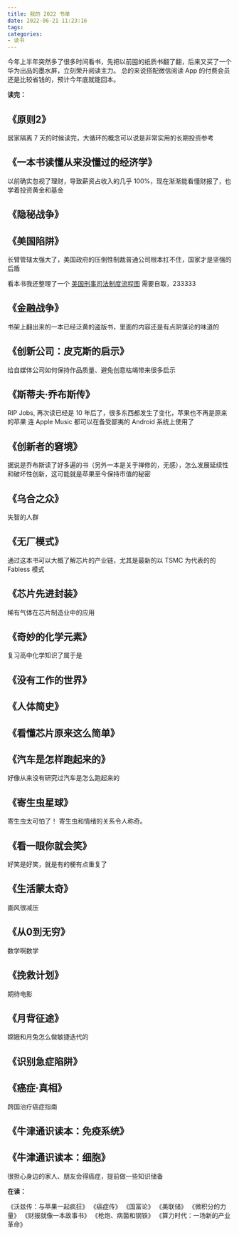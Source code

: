 ```yaml
---
title: 我的 2022 书单
date: 2022-06-21 11:23:16
tags:
categories:
- 读书
---
```


今年上半年突然多了很多时间看书，先把以前囤的纸质书翻了翻，后来又买了一个华为出品的墨水屏，立刻荣升阅读主力。
总的来说搭配微信阅读 App 的付费会员还是比较省钱的，预计今年底就能回本。

**读完：**

## 《原则2》

居家隔离 7 天的时候读完，大循环的概念可以说是非常实用的长期投资参考

## 《一本书读懂从来没懂过的经济学》

以前确实忽视了理财，导致薪资占收入的几乎 100%，现在渐渐能看懂财报了，也学着投资黄金和基金

## 《隐秘战争》
## 《美国陷阱》

长臂管辖太强大了，美国政府的压倒性制裁普通公司根本扛不住，国家才是坚强的后盾

看本书我还整理了一个 [美国刑事司法制度流程图](https://github.com/longtian/justice-system) 需要自取，233333

## 《金融战争》

书架上翻出来的一本已经泛黄的盗版书，里面的内容还是有点阴谋论的味道的

## 《创新公司：皮克斯的启示》

给自媒体公司如何保持作品质量、避免创意枯竭带来很多启示

## 《斯蒂夫·乔布斯传》

RIP Jobs, 再次读已经是 10 年后了，很多东西都发生了变化，苹果也不再是原来的苹果
连 Apple Music 都可以在备受鄙夷的 Android 系统上使用了

## 《创新者的窘境》

据说是乔布斯读了好多遍的书（另外一本是关于禅修的，无感），怎么发展延续性和破坏性创新，这可能就是苹果至今保持市值的秘密

## 《乌合之众》

失智的人群

## 《无厂模式》

通过这本书可以大概了解芯片的产业链，尤其是最新的以 TSMC 为代表的的 Fabless 模式

## 《芯片先进封装》

稀有气体在芯片制造业中的应用

## 《奇妙的化学元素》

复习高中化学知识了属于是

## 《没有工作的世界》

## 《人体简史》

## 《看懂芯片原来这么简单》

## 《汽车是怎样跑起来的》

好像从来没有研究过汽车是怎么跑起来的

## 《寄生虫星球》

寄生虫太可怕了！ 寄生虫和情绪的关系令人称奇。



## 《看一眼你就会笑》

好笑是好笑，就是有的梗有点重复了

## 《生活蒙太奇》

画风很减压

## 《从0到无穷》

数学啊数学

## 《挽救计划》

期待电影

## 《月背征途》

嫦娥和月兔怎么做敏捷迭代的

## 《识别急症陷阱》

## 《癌症·真相》

跨国治疗癌症指南

## 《牛津通识读本：免疫系统》

## 《牛津通识读本：细胞》

很担心身边的家人、朋友会得癌症，提前做一些知识储备

**在读：**

《沃兹传：与苹果一起疯狂》
《癌症传》
《国富论》
《美联储》
《微积分的力量》
《财报就像一本故事书》
《枪炮、病菌和钢铁》
《算力时代：一场新的产业革命》
